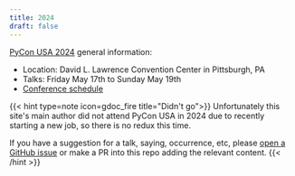 ```yaml
---
title: 2024
draft: false
---
```


[PyCon USA 2024](https://us.pycon.org/2024/) general information:

- Location: David L. Lawrence Convention Center in Pittsburgh, PA
- Talks: Friday May 17th to Sunday May 19th
- [Conference schedule](https://us.pycon.org/2024/schedule/)

{{< hint type=note icon=gdoc_fire title="Didn't go">}}
Unfortunately this site's main author did not attend PyCon USA in 2024
due to recently starting a new job,
so there is no redux this time.

If you have a suggestion for a talk, saying, occurrence, etc, please
[open a GitHub issue](https://github.com/jamesbraza/pycon-redux.com/issues/new)
or make a PR into this repo adding the relevant content.
{{< /hint >}}
